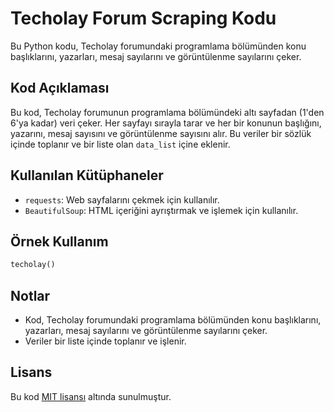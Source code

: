 # Techolay Forum Scraping Kodu

Bu Python kodu, Techolay forumundaki programlama bölümünden konu başlıklarını, yazarları, mesaj sayılarını ve görüntülenme sayılarını çeker.

## Kod Açıklaması

Bu kod, Techolay forumunun programlama bölümündeki altı sayfadan (1'den 6'ya kadar) veri çeker. Her sayfayı sırayla tarar ve her bir konunun başlığını, yazarını, mesaj sayısını ve görüntülenme sayısını alır. Bu veriler bir sözlük içinde toplanır ve bir liste olan `data_list` içine eklenir.

## Kullanılan Kütüphaneler

- `requests`: Web sayfalarını çekmek için kullanılır.
- `BeautifulSoup`: HTML içeriğini ayrıştırmak ve işlemek için kullanılır.

## Örnek Kullanım

```python
techolay()
```

## Notlar

- Kod, Techolay forumundaki programlama bölümünden konu başlıklarını, yazarları, mesaj sayılarını ve görüntülenme sayılarını çeker.
- Veriler bir liste içinde toplanır ve işlenir.

## Lisans

Bu kod [MIT lisansı](https://opensource.org/licenses/MIT) altında sunulmuştur.
